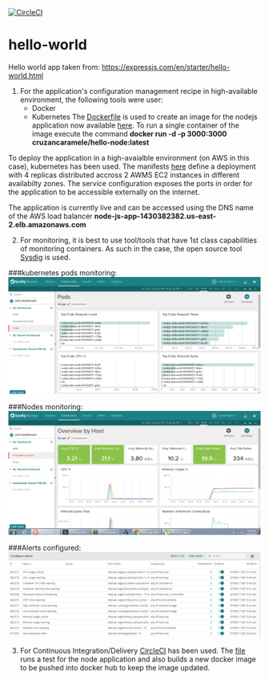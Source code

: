 [![CircleCI](https://circleci.com/gh/CruzanCaramele/hello-world.svg?style=svg)](https://circleci.com/gh/CruzanCaramele/hello-world)

# hello-world
Hello world app taken from: https://expressjs.com/en/starter/hello-world.html

1. For the application's configuration management recipe in high-available environment, the following tools were user:
    - Docker
    - Kubernetes
The [Dockerfile](https://github.com/CruzanCaramele/hello-world/blob/master/Dockerfile) is used to create an image for the nodejs application now available [here](https://hub.docker.com/r/cruzancaramele/hello-node/).
To run a single container of the image execute the command **docker run -d -p 3000:3000 cruzancaramele/hello-node:latest**

To deploy the application in a high-avaialble environment (on AWS in this case), kubernetes has been used. The manifests [here](https://github.com/CruzanCaramele/hello-world/tree/master/kubernetes) define a deployment with 4 replicas distributed accross 2 AWMS EC2 instances in different availabilty zones. The service configuration exposes the ports in order for the application to be accessible externally on the internet.

The application is currently live and can be accessed using the DNS name of the AWS load balancer **node-js-app-1430382382.us-east-2.elb.amazonaws.com**


2. For monitoring, it is best to use tool/tools that have 1st class capabilities of monitoring containers. As such in the case, the open source tool [Sysdig](https://www.sysdig.org/) is used.

###kubernetes pods monitoring:
![kubernetes pods](/img/pods.PNG)


###Nodes monitoring:
![nodes](/img/nodes.PNG)


###Alerts configured:
![alerts](/img/alerts.PNG)


3. For Continuous Integration/Delivery [CircleCI](https://circleci.com/) has been used. The [file](https://github.com/CruzanCaramele/hello-world/blob/master/circleci.yml) runs a test for the node application and also builds a new docker image to be pushed into docker hub to keep the image updated.

